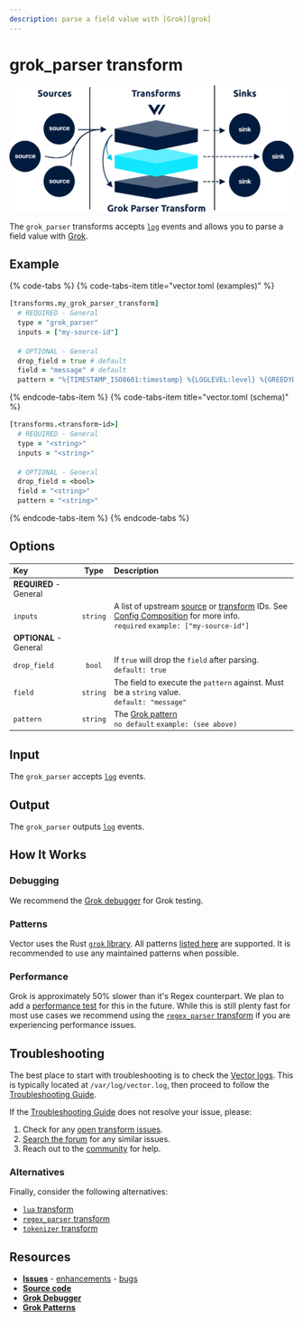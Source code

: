 ```yaml
---
description: parse a field value with [Grok][grok]
---
```


<!---
!!!WARNING!!!!

This file is autogenerated! Please do not manually edit this file.
Instead, please modify the contents of `dist/config/schema.toml`.
-->


# grok_parser transform

![](../../../.gitbook/assets/grok_parser-transform.svg)


The `grok_parser` transforms accepts [`log`][log_event] events and allows you to parse a field value with [Grok][grok].

## Example

{% code-tabs %}
{% code-tabs-item title="vector.toml (examples)" %}
```coffeescript
[transforms.my_grok_parser_transform]
  # REQUIRED - General
  type = "grok_parser"
  inputs = ["my-source-id"]

  # OPTIONAL - General
  drop_field = true # default
  field = "message" # default
  pattern = "%{TIMESTAMP_ISO8601:timestamp} %{LOGLEVEL:level} %{GREEDYDATA:message}" # no default
```
{% endcode-tabs-item %}
{% code-tabs-item title="vector.toml (schema)" %}
```coffeescript
[transforms.<transform-id>]
  # REQUIRED - General
  type = "<string>"
  inputs = "<string>"

  # OPTIONAL - General
  drop_field = <bool>
  field = "<string>"
  pattern = "<string>"
```
{% endcode-tabs-item %}
{% endcode-tabs %}

## Options

| Key  | Type  | Description |
| :--- | :---: | :---------- |
| **REQUIRED** - General | | |
| `inputs` | `string` | A list of upstream [source][sources] or [transform][transforms] IDs. See [Config Composition][config_composition] for more info.<br />`required` `example: ["my-source-id"]` |
| **OPTIONAL** - General | | |
| `drop_field` | `bool` | If `true` will drop the `field` after parsing.<br />`default: true` |
| `field` | `string` | The field to execute the `pattern` against. Must be a `string` value.<br />`default: "message"` |
| `pattern` | `string` | The [Grok pattern][grok_patterns]<br />`no default` `example: (see above)` |

## Input

The `grok_parser` accepts [`log`][log_event] events.

## Output

The `grok_parser` outputs [`log`][log_event] events.



## How It Works

### Debugging

We recommend the [Grok debugger][grok_debugger] for Grok testing.

### Patterns

Vector uses the Rust [`grok` library][rust_grok_library]. All patterns [listed here][grok_patterns] are supported. It is recommended to use any maintained patterns when possible.

### Performance

Grok is approximately 50% slower than it's Regex counterpart. We plan to add a [performance test][performance] for this in the future. While this is still plenty fast for most use cases we recommend using the [`regex_parser` transform][regex_parser_transform] if you are experiencing performance issues.

## Troubleshooting

The best place to start with troubleshooting is to check the
[Vector logs][monitoring_logs]. This is typically located at
`/var/log/vector.log`, then proceed to follow the
[Troubleshooting Guide][troubleshooting].

If the [Troubleshooting Guide][troubleshooting] does not resolve your
issue, please:

1. Check for any [open transform issues](https://github.com/timberio/vector/issues?q=is%3Aopen+is%3Aissue+label%3A%22Transform%3A+grok_parser%22).
2. [Search the forum][search_forum] for any similar issues.
2. Reach out to the [community][community] for help.
### Alternatives

Finally, consider the following alternatives:

* [`lua` transform][lua_transform]
* [`regex_parser` transform][regex_parser_transform]
* [`tokenizer` transform][tokenizer_transform]

## Resources

* [**Issues**](https://github.com/timberio/vector/issues?q=is%3Aopen+is%3Aissue+label%3A%22Transform%3A+grok_parser%22) - [enhancements](https://github.com/timberio/vector/issues?q=is%3Aopen+is%3Aissue+label%3A%22Transform%3A+grok_parser%22+label%3A%22Type%3A+Enhancement%22) - [bugs](https://github.com/timberio/vector/issues?q=is%3Aopen+is%3Aissue+label%3A%22Transform%3A+grok_parser%22+label%3A%22Type%3A+Bug%22)
* [**Source code**](https://github.com/timberio/vector/tree/master/src/transform/grok_parser.rs)
* [**Grok Debugger**](grok_debugger)
* [**Grok Patterns**](grok_patterns)


[grok]: "http://grokdebug.herokuapp.com/"
[log_event]: "../../../about/data-model.md#log"
[sources]: "../../../usage/configuration/sources"
[transforms]: "../../../usage/configuration/transforms"
[config_composition]: "../../../usage/configuration/README.md#composition"
[grok_patterns]: "https://github.com/daschl/grok/tree/master/patterns"
[grok_debugger]: "http://grokdebug.herokuapp.com/"
[rust_grok_library]: "https://github.com/daschl/grok"
[performance]: "../../../performance.md"
[regex_parser_transform]: "../../../usage/configuration/transform/regex_parser.md"
[monitoring_logs]: "../../../administration/moonitoring.md#logs"
[troubleshooting]: "../../../usages/guides/troubleshooting.md"
[search_forum]: "https://forum.vectorproject.io/search?expanded=true"
[community]: "https://vectorproject.io/community"
[lua_transform]: "../../../usage/configuration/transform/lua.md"
[tokenizer_transform]: "../../../usage/configuration/transform/tokenizer.md"

